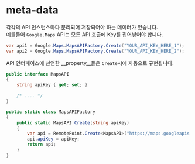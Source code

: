 meta-data
====
각각의 API 인스턴스마다 분리되어 저장되어야 하는 데이터가 있습니다.<br>
예를들어 `Google.Maps` API는 모든 API 호출에 Key를 집어넣어야 합니다.
```c#
var api1 = Google.Maps.MapsAPIFactory.Create("YOUR_API_KEY_HERE_1");
var api2 = Google.Maps.MapsAPIFactory.Create("YOUR_API_KEY_HERE_2");
```

API 인터페이스에 선언한 __property__들은 `Create`시에 자동으로 구현됩니다.
```c#
public interface MapsAPI
{
    string apiKey { get; set; }
    
    /* .... */
}
```
```c#
public static class MapsAPIFactory
{
    public static MapsAPI Create(string apiKey)
    {
        var api = RemotePoint.Create<MapsAPI>("https://maps.googleapis.com");
        api.apiKey = apiKey;
        return api;
    }
}
```
